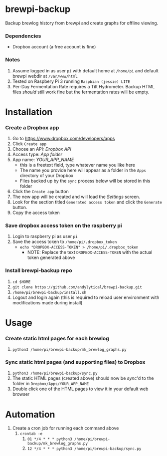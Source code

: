 # brewpi-backup
Backup brewlog history from brewpi and create graphs for offline viewing.

### Dependencies
* Dropbox account (a free account is fine)

### Notes

1. Assume logged in as user `pi` with default home at `/home/pi` and default brewpi
   webdir at `/var/www/html`.
1. Tested on Raspbery Pi 3 running `Raspbian (jessie) LITE`
1. Per-Day Fermentation Rate requires a Tilt Hydrometer. Backup HTML files *should* still work fine
   but the fermentation rates will be empty.

# Installation

### Create a Dropbox app
1. Go to https://www.dropbox.com/developers/apps
1. Click `Create app`
1. Choose an API: *Dropbox API*
1. Access type: *App folder*
1. App name: *YOUR_APP_NAME* 
   * this is a freetext field, type whatever name you like here
   * The name you provide here will appear as a folder in the `Apps` directory of your Dropbox
   * Files backed up by the `sync` process below will be stored in this folder
1. Click the `Create app` button
1. The new app will be created and will load the *Settings* screen.
1. Look for the section titled `Generated access token` and click the
   `Generate` button.
1. Copy the access token
### Save dropbox access token on the raspberry pi
1. Login to raspberry pi as user `pi`
1. Save the access token to `/home/pi/.dropbox_token`
   * `echo "DROPBOX-ACCESS-TOKEN" > /home/pi/.dropbox_token`
      * NOTE: Replace the text `DROPBOX-ACCESS-TOKEN` with the actual token generated above
### Install brewpi-backup repo
1. `cd $HOME`
1. `git clone https://github.com/andylytical/brewpi-backup.git`
1. `/home/pi/brewpi-backup/install.sh`
1. Logout and login again (this is required to reload user environment with modifications made during install)

# Usage
### Create static html pages for each brewlog
1. `python3 /home/pi/brewpi-backup/mk_brewlog_graphs.py`

### Sync static html pages (and supporting files) to Dropbox
1. `python3 /home/pi/brewpi-backup/sync.py`
2. The static HTML pages (created above) should now be *sync*'d to the folder in `Dropbox/Apps/YOUR_APP_NAME`
3. Double click one of the HTML pages to view it in your default web browser

# Automation
1. Create a cron job for running each command above
   1. `crontab -e`
      1. `01 */4 * * * python3 /home/pi/brewpi-backup/mk_brewlog_graphs.py`
      1. `12 */4 * * * python3 /home/pi/brewpi-backup/sync.py`



